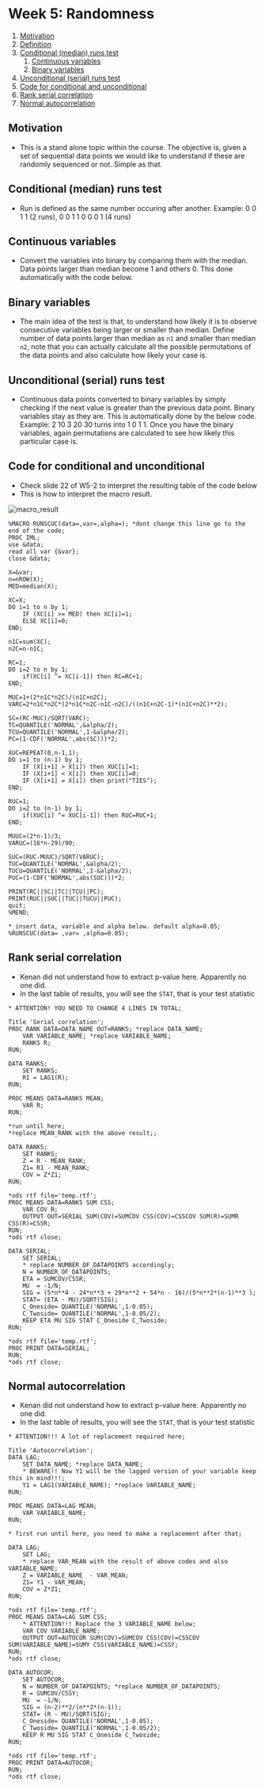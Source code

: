 # Week 5: Randomness

1. [Motivation](#motivation)
2. [Definition](#graph)
3. [Conditional (median) runs test](#conditional)
	1. [Continuous variables](#cts)
	2. [Binary variables](#binary)
4. [Unconditional (serial) runs test](#unconditional)
5. [Code for conditional and unconditional](#code)
6. [Rank serial correlation](#serial)
7. [Normal autocorrelation](#autocor)

## Motivation <a name="motivation"></a>
- This is a stand alone topic within the course. The objective is, given a set of sequential data points we would like to understand if these are randomly sequenced or not. Simple as that. 

## Conditional (median) runs test <a name="conditional"></a>
- Run is defined as the same number occuring after another. Example: 0 0 1 1 (2 runs), 0 0 1 1 0 0 0 1 (4 runs)

## Continuous variables <a name="cts"></a>
- Convert the variables into binary by comparing them with the median. Data points larger than median become 1 and others 0. This done automatically with the code below.

## Binary variables <a name="binary"></a>
- The main idea of the test is that, to understand how likely it is to observe consecutive variables being larger or smaller than median. Define number of data points larger than median as `n1` and smaller than median `n2`, note that you can actually calculate all the possible permutations of the data points and also calculate how likely your case is.

## Unconditional (serial) runs test <a name="unconditional"></a>
- Continuous data points converted to binary variables by simply checking if the next value is greater than the previous data point. Binary variables stay as they are. This is automatically done by the below code. Example:  2 10 3 20 30 turns into 1 0 1 1. Once you have the binary variables, again permutations are calculated to see how likely this particular case is.

## Code for conditional and unconditional <a name="code"></a>
- Check slide 22 of W5-2 to interpret the resulting table of the code below
- This is how to interpret the macro result.

![macro_result](images/randomness/macro_result.png)

```
%MACRO RUNSCUC(data=,var=,alpha=); *dont change this line go to the end of the code;
PROC IML;
use &data;
read all var {&var};
close &data;

X=&var;
n=nROW(X);
MED=median(X);

XC=X;
DO i=1 to n by 1;
	IF (XC[i] >= MED) then XC[i]=1;
	ELSE XC[i]=0;
END;

n1C=sum(XC);
n2C=n-n1C;

RC=1;
DO i=2 to n by 1;
	if(XC[i] ^= XC[i-1]) then RC=RC+1;
END;

MUC=1+(2*n1C*n2C)/(n1C+n2C);
VARC=2*n1C*n2C*(2*n1C*n2C-n1C-n2C)/((n1C+n2C-1)*(n1C+n2C)**2);

SC=(RC-MUC)/SQRT(VARC);
TC=QUANTILE('NORMAL',&alpha/2);
TCU=QUANTILE('NORMAL',1-&alpha/2);
PC=(1-CDF('NORMAL',abs(SC)))*2;

XUC=REPEAT(0,n-1,1);
DO i=1 to (n-1) by 1;
	IF (X[i+1] > X[i]) then XUC[i]=1;
	IF (X[i+1] < X[i]) then XUC[i]=0;
	IF (X[i+1] = X[i]) then print("TIES");
END;

RUC=1;
DO i=2 to (n-1) by 1;
	if(XUC[i] ^= XUC[i-1]) then RUC=RUC+1;
END;

MUUC=(2*n-1)/3;
VARUC=(16*n-29)/90;

SUC=(RUC-MUUC)/SQRT(VARUC);
TUC=QUANTILE('NORMAL',&alpha/2);
TUCU=QUANTILE('NORMAL',1-&alpha/2);
PUC=(1-CDF('NORMAL',abs(SUC)))*2;

PRINT(RC||SC||TC||TCU||PC);
PRINT(RUC||SUC||TUC||TUCU||PUC);
quit;
%MEND;

* insert data, variable and alpha below. default alpha=0.05;
%RUNSCUC(data= ,var= ,alpha=0.05);
```

## Rank serial correlation <a name="serial"></a>
- Kenan did not understand how to extract p-value here. Apparently no one did.
- In the last table of results, you will see the `STAT`, that is your test statistic
```
* ATTENTION! YOU NEED TO CHANGE 4 LINES IN TOTAL;

Title 'Serial correlation';
PROC RANK DATA=DATA_NAME OUT=RANKS; *replace DATA_NAME;
	VAR VARIABLE_NAME; *replace VARIABLE_NAME;
	RANKS R;
RUN;

DATA RANKS;
	SET RANKS;
	R1 = LAG1(R);
RUN;

PROC MEANS DATA=RANKS MEAN;
	VAR R;
RUN;

*run until here;
*replace MEAN_RANK with the above result;;

DATA RANKS;
	SET RANKS;
	Z = R - MEAN_RANK; 
	Z1= R1 - MEAN_RANK;
	COV = Z*Z1;
RUN;

*ods rtf file='temp.rtf';
PROC MEANS DATA=RANKS SUM CSS;
	VAR COV R;
	OUTPUT OUT=SERIAL SUM(COV)=SUMCOV CSS(COV)=CSSCOV SUM(R)=SUMR CSS(R)=CSSR; 
RUN;
*ods rtf close;

DATA SERIAL;
	SET SERIAL;
	* replace NUMBER_OF_DATAPOINTS accordingly;
	N = NUMBER_OF_DATAPOINTS;
	ETA = SUMCOV/CSSR;
	MU  = -1/N;
	SIG = (5*n**4 - 24*n**3 + 29*n**2 + 54*n - 16)/(5*n**2*(n-1)**3 );
	STAT= (ETA - MU)/SQRT(SIG);
	C_Oneside= QUANTILE('NORMAL',1-0.05);
	C_Twoside= QUANTILE('NORMAL',1-0.05/2);
	KEEP ETA MU SIG STAT C_Oneside C_Twoside;
RUN;

*ods rtf file='temp.rtf';
PROC PRINT DATA=SERIAL;
RUN;
*ods rtf close;
```

## Normal autocorrelation <a name="autocor"></a>
- Kenan did not understand how to extract p-value here. Apparently no one did.
- In the last table of results, you will see the `STAT`, that is your test statistic 
```
* ATTENTION!!! A lot of replacement required here;

Title 'Autocorrelation';
DATA LAG;
	SET DATA_NAME; *replace DATA_NAME;
	* BEWARE!! Now Y1 will be the lagged version of your variable keep this in mind!!!;
	Y1 = LAG1(VARIABLE_NAME); *replace VARIABLE_NAME;
RUN;

PROC MEANS DATA=LAG MEAN;
	VAR VARIABLE_NAME;
RUN;

* first run until here, you need to make a replacement after that;

DATA LAG;
	SET LAG;
	* replace VAR_MEAN with the result of above codes and also VARIABLE_NAME;
	Z = VARIABLE_NAME  - VAR_MEAN;
	Z1= Y1 - VAR_MEAN;
	COV = Z*Z1;
RUN;

*ods rtf file='temp.rtf';
PROC MEANS DATA=LAG SUM CSS;
	* ATTENTION!!! Replace the 3 VARIABLE_NAME below;
	VAR COV VARIABLE_NAME;
	OUTPUT OUT=AUTOCOR SUM(COV)=SUMCOV CSS(COV)=CSSCOV SUM(VARIABLE_NAME)=SUMY CSS(VARIABLE_NAME)=CSSY; 
RUN;
*ods rtf close;

DATA AUTOCOR;
	SET AUTOCOR;
	N = NUMBER_OF_DATAPOINTS; *replace NUMBER_OF_DATAPOINTS;
	R = SUMCOV/CSSY;
	MU  = -1/N;
	SIG = (n-2)**2/(n**2*(n-1));
	STAT= (R - MU)/SQRT(SIG);
	C_Oneside= QUANTILE('NORMAL',1-0.05);
	C_Twoside= QUANTILE('NORMAL',1-0.05/2);
	KEEP R MU SIG STAT C_Oneside C_Twoside;
RUN;

*ods rtf file='temp.rtf';
PROC PRINT DATA=AUTOCOR;
RUN;
*ods rtf close;

```

